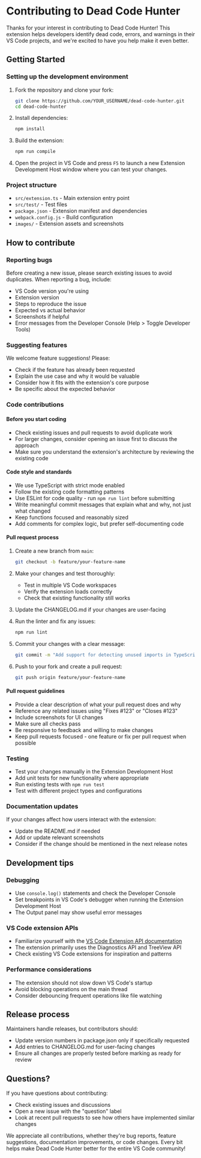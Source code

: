 # Contributing to Dead Code Hunter

Thanks for your interest in contributing to Dead Code Hunter! This extension helps developers identify dead code, errors, and warnings in their VS Code projects, and we're excited to have you help make it even better.

## Getting Started

### Setting up the development environment

1. Fork the repository and clone your fork:

   ```bash
   git clone https://github.com/YOUR_USERNAME/dead-code-hunter.git
   cd dead-code-hunter
   ```

2. Install dependencies:

   ```bash
   npm install
   ```

3. Build the extension:

   ```bash
   npm run compile
   ```

4. Open the project in VS Code and press `F5` to launch a new Extension Development Host window where you can test your changes.

### Project structure

- `src/extension.ts` - Main extension entry point
- `src/test/` - Test files
- `package.json` - Extension manifest and dependencies
- `webpack.config.js` - Build configuration
- `images/` - Extension assets and screenshots

## How to contribute

### Reporting bugs

Before creating a new issue, please search existing issues to avoid duplicates. When reporting a bug, include:

- VS Code version you're using
- Extension version
- Steps to reproduce the issue
- Expected vs actual behavior
- Screenshots if helpful
- Error messages from the Developer Console (Help > Toggle Developer Tools)

### Suggesting features

We welcome feature suggestions! Please:

- Check if the feature has already been requested
- Explain the use case and why it would be valuable
- Consider how it fits with the extension's core purpose
- Be specific about the expected behavior

### Code contributions

#### Before you start coding

- Check existing issues and pull requests to avoid duplicate work
- For larger changes, consider opening an issue first to discuss the approach
- Make sure you understand the extension's architecture by reviewing the existing code

#### Code style and standards

- We use TypeScript with strict mode enabled
- Follow the existing code formatting patterns
- Use ESLint for code quality - run `npm run lint` before submitting
- Write meaningful commit messages that explain what and why, not just what changed
- Keep functions focused and reasonably sized
- Add comments for complex logic, but prefer self-documenting code

#### Pull request process

1. Create a new branch from `main`:

   ```bash
   git checkout -b feature/your-feature-name
   ```

2. Make your changes and test thoroughly:

   - Test in multiple VS Code workspaces
   - Verify the extension loads correctly
   - Check that existing functionality still works

3. Update the CHANGELOG.md if your changes are user-facing

4. Run the linter and fix any issues:

   ```bash
   npm run lint
   ```

5. Commit your changes with a clear message:

   ```bash
   git commit -m "Add support for detecting unused imports in TypeScript files"
   ```

6. Push to your fork and create a pull request:
   ```bash
   git push origin feature/your-feature-name
   ```

#### Pull request guidelines

- Provide a clear description of what your pull request does and why
- Reference any related issues using "Fixes #123" or "Closes #123"
- Include screenshots for UI changes
- Make sure all checks pass
- Be responsive to feedback and willing to make changes
- Keep pull requests focused - one feature or fix per pull request when possible

### Testing

- Test your changes manually in the Extension Development Host
- Add unit tests for new functionality where appropriate
- Run existing tests with `npm run test`
- Test with different project types and configurations

### Documentation updates

If your changes affect how users interact with the extension:

- Update the README.md if needed
- Add or update relevant screenshots
- Consider if the change should be mentioned in the next release notes

## Development tips

### Debugging

- Use `console.log()` statements and check the Developer Console
- Set breakpoints in VS Code's debugger when running the Extension Development Host
- The Output panel may show useful error messages

### VS Code extension APIs

- Familiarize yourself with the [VS Code Extension API documentation](https://code.visualstudio.com/api)
- The extension primarily uses the Diagnostics API and TreeView API
- Check existing VS Code extensions for inspiration and patterns

### Performance considerations

- The extension should not slow down VS Code's startup
- Avoid blocking operations on the main thread
- Consider debouncing frequent operations like file watching

## Release process

Maintainers handle releases, but contributors should:

- Update version numbers in package.json only if specifically requested
- Add entries to CHANGELOG.md for user-facing changes
- Ensure all changes are properly tested before marking as ready for review

## Questions?

If you have questions about contributing:

- Check existing issues and discussions
- Open a new issue with the "question" label
- Look at recent pull requests to see how others have implemented similar changes

We appreciate all contributions, whether they're bug reports, feature suggestions, documentation improvements, or code changes. Every bit helps make Dead Code Hunter better for the entire VS Code community!

